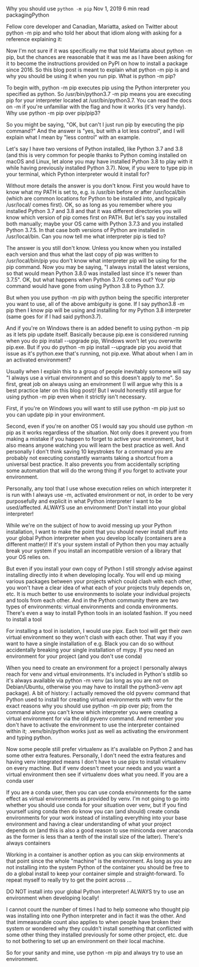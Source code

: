 
Why you should use `python -m pip`
Nov 1, 2019 6 min read packagingPython

Fellow core developer and Canadian, Mariatta, asked on Twitter about python -m pip and who told her about that idiom along with asking for a reference explaining it:

Now I'm not sure if it was specifically me that told Mariatta about python -m pip, but the chances are reasonable that it was me as I have been asking for it to become the instructions provided on PyPI on how to install a package since 2016. So this blog post is meant to explain what python -m pip is and why you should be using it when you run pip.
What is python -m pip?

To begin with, python -m pip executes pip using the Python interpreter you specified as python. So /usr/bin/python3.7 -m pip means you are executing pip for your interpreter located at /usr/bin/python3.7. You can read the docs on -m if you're unfamiliar with the flag and how it works (it's very handy).
Why use python -m pip over pip/pip3?

So you might be saying, "OK, but can't I just run pip by executing the pip command?" And the answer is "yes, but with a lot less control", and I will explain what I mean by "less control" with an example.

Let's say I have two versions of Python installed, like Python 3.7 and 3.8 (and this is very common for people thanks to Python coming installed on macOS and Linux, let alone you may have installed Python 3.8 to play with it while having previously installed Python 3.7). Now, if you were to type pip in your terminal, which Python interpreter would it install for?

Without more details the answer is you don't know. First you would have to know what my PATH is set to, e.g. is /usr/bin before or after /usr/local/bin (which are common locations for Python to be installed into, and typically /usr/local/ comes first). OK, so as long as you remember where you installed Python 3.7 and 3.8 and that it was different directories you will know which version of pip comes first on PATH. But let's say you installed both manually; maybe your OS came with Python 3.7.3 and you installed Python 3.7.5. In that case both versions of  Python are installed in /usr/local/bin. Can you now tell me what interpreter pip is tied to?

The answer is you still don't know. Unless you know when you installed each version and thus what the last copy of pip was written to /usr/local/bin/pip you don't know what interpreter pip will be using for the pip command. Now you may be saying, "I always install the latest versions, so that would mean Python 3.8.0 was installed last since it's newer than 3.7.5". OK, but what happens when Python 3.7.6 comes out? Your pip command would have gone from using Python 3.8 to Python 3.7.

But when you use python -m pip with python being the specific interpreter you want to use, all of the above ambiguity is gone. If I say python3.8 -m pip then I know pip will be using and installing for my Python 3.8 interpreter (same goes for if I had said python3.7).

And if you're on Windows there is an added benefit to using python -m pip as it lets pip update itself. Basically because pip.exe is considered running when you do pip install --upgrade pip, Windows won't let you overwrite pip.exe. But if you do python -m pip install --upgrade pip you avoid that issue as it's python.exe that's running, not pip.exe.
What about when I am in an activated environment?

Usually when I explain this to a group of people inevitably someone will say "I always use a virtual environment and so this doesn't apply to me". So first, great job on always using an environment (I will argue why this is a best practice later on this blog post)! But I would honestly still argue for using python -m pip even when it strictly isn't necessary.

First, if you're on Windows you will want to still use python -m pip just so you can update pip in your environment.

Second, even if you're on another OS I would say you should use python -m pip as it works regardless of the situation. Not only does it prevent you from making a mistake if you happen to forget to active your environment, but it also means anyone watching you will learn the best practice as well. And personally I don't think saving 10 keystrokes for a command you are probably not executing constantly warrants taking a shortcut from a universal best practice. It also prevents you from accidentally scripting some automation that will do the wrong thing if you forget to activate your environment.

Personally, any tool that I use whose execution relies on which interpreter it is run with I always use -m, activated environment or not, in order to be very purposefully and explicit in what Python interpreter I want to be used/affected.
ALWAYS use an environment! Don't install into your global interpreter!

While we're on the subject of how to avoid messing up your Python installation, I want to make the point that you should never install stuff into your global Python interpreter when you develop locally (containers are a different matter)! If it's your system install of Python then you may actually break your system if you install an incompatible version of a library that your OS relies on.

But even if you install your own copy of Python I still strongly advise against installing directly into it when developing locally. You will end up mixing various packages between your projects which could clash with each other, you won't have a clear idea of what each of your projects truly depends on, etc. It is much better to use environments to isolate your individual projects and tools from each other. And in the Python community there are two types of environments: virtual environments and conda environments. There's even a way to install Python tools in an isolated fashion.
If you need to install a tool

For installing a tool in isolation, I would  use pipx. Each tool will get their own virtual environment so they won't clash with each other. That way if you want to have a single installation of e.g. Black you can do so without accidentally breaking your single installation of mypy.
If you need an environment for your project (and you don't use conda)

When you need to create an environment for a project I personally always reach for venv and virtual environments. It's included in Python's stdlib so it's always available via python -m venv (as long as you are not on Debian/Ubuntu, otherwise you may have to install the python3-venv apt package). A bit of history: I actually removed the old pyvenv command that Python used to install for creating virtual environments with venv for the exact reasons why you should use python -m pip over pip; from the command alone you can't know which interpreter you were creating a virtual environment for via the old pyvenv command. And remember you don't have to activate the environment to use the interpreter contained within it; .venv/bin/python works just as well as activating the environment and typing python.

Now some people still prefer virtualenv as it's available on Python 2 and has some other extra features. Personally, I don't need the extra features and having venv integrated means I don't have to use pipx to install virtualenv on every machine. But if venv doesn't meet your needs and you want a virtual environment then see if virtualenv does what you need.
If you are a conda user

If you are a conda user, then you can use conda environments for the same effect as virtual environments as provided by venv. I'm not going to go into whether you should use conda for your situation over venv, but if you find yourself using conda then do know you can (and should) create conda environments for your work instead of installing everything into your base environment and having a clear understanding of what your project depends on (and this is also a good reason to use miniconda over anaconda as the former is less than a tenth of the install size of the latter).
There's always containers

Working in a container is another option as you can skip environments at that point since the whole "machine" is the environment. As long as you are not installing into the system Python of the container you should be free to do a global install to keep your container simple and straight-forward.
To repeat myself to really try to get the point across ...

DO NOT install into your global Python interpreter! ALWAYS try to use an environment when developing locally!

I cannot count the number of times I had to help someone who thought pip was installing into one Python interpreter and in fact it was the other. And that immeasurable count also applies to when people have broken their system or wondered why they couldn't install something that conflicted with some other thing they installed previously for some other project, etc. due to not bothering to set up an environment on their local machine.

So for your sanity and mine, use python -m pip and always try to use an environment.
